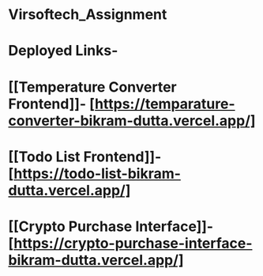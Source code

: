 # Virsoftech_Assignment
# Deployed Links-
# [[Temperature Converter Frontend]]- [https://temparature-converter-bikram-dutta.vercel.app/]
# [[Todo List Frontend]]- [https://todo-list-bikram-dutta.vercel.app/]
# [[Crypto Purchase Interface]]- [https://crypto-purchase-interface-bikram-dutta.vercel.app/]
